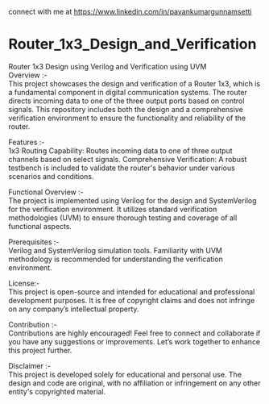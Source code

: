 connect with me at https://www.linkedin.com/in/pavankumargunnamsetti <br>

# Router_1x3_Design_and_Verification
Router 1x3 Design using Verilog and Verification using UVM <br>
Overview :-  <br>
This project showcases the design and verification of a Router 1x3, which is a fundamental component in digital communication systems. The router directs incoming data to one of the three output ports based on control signals. This repository includes both the design and a comprehensive verification environment to ensure the functionality and reliability of the router. <br>

Features :- <br>
1x3 Routing Capability: Routes incoming data to one of three output channels based on select signals.
Comprehensive Verification: A robust testbench is included to validate the router's behavior under various scenarios and conditions. <br>

Functional Overview :- <br>
The project is implemented using Verilog for the design and SystemVerilog for the verification environment. It utilizes standard verification methodologies (UVM) to ensure thorough testing and coverage of all functional aspects. <br>

Prerequisites :-  <br>
Verilog and SystemVerilog simulation tools.
Familiarity with UVM methodology is recommended for understanding the verification environment. <br>

License:- <br>
This project is open-source and intended for educational and professional development purposes. It is free of copyright claims and does not infringe on any company’s intellectual property. <br>

Contribution :- <br>
Contributions are highly encouraged! Feel free to connect and collaborate if you have any suggestions or improvements. Let’s work together to enhance this project further. <br>

Disclaimer :- <br>
This project is developed solely for educational and personal use. The design and code are original, with no affiliation or infringement on any other entity's copyrighted material. <br>
